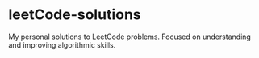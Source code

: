 # leetCode-solutions
My personal solutions to LeetCode problems. Focused on understanding and improving algorithmic skills.
